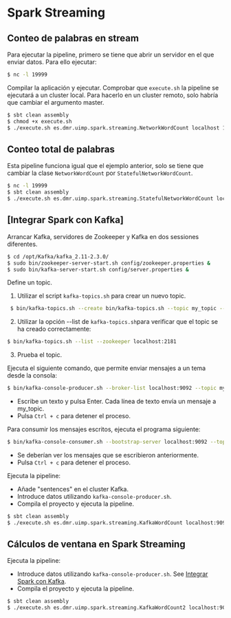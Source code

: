 # Spark Streaming

## Conteo de palabras en stream

Para ejecutar la pipeline, primero se tiene que abrir un servidor en el que enviar datos. Para ello ejecutar:
```bash
$ nc -l 19999
```

Compilar la aplicación y ejecutar. Comprobar que `execute.sh` la pipeline se ejecutará a un cluster local. Para hacerlo en un cluster remoto, solo habría que cambiar el argumento master.
```bash
$ sbt clean assembly
$ chmod +x execute.sh 
$ ./execute.sh es.dmr.uimp.spark.streaming.NetworkWordCount localhost 19999 
```

## Conteo total de palabras

Esta pipeline funciona igual que el ejemplo anterior, solo se tiene que cambiar la clase `NetworkWordCount` por `StatefulNetworkWordCount`.
```bash
$ nc -l 19999
$ sbt clean assembly
$ ./execute.sh es.dmr.uimp.spark.streaming.StatefulNetworkWordCount localhost 19999 
```

## [Integrar Spark con Kafka]

Arrancar Kafka, servidores de Zookeeper y Kafka en dos sessiones diferentes.
```bash
$ cd /opt/Kafka/kafka_2.11-2.3.0/
$ sudo bin/zookeeper-server-start.sh config/zookeeper.properties & 
$ sudo bin/kafka-server-start.sh config/server.properties & 
```
Define un topic.

1. Utilizar el script `kafka-topics.sh` para crear un nuevo topic.
```bash
 $ bin/kafka-topics.sh --create bin/kafka-topics.sh --topic my_topic --partitions 1 --replication-factor 1 --zookeeper localhost:2181
```
2. Utilizar la opción --list de `kafka-topics.sh`para verificar que el topic se ha creado correctamente:
```bash
$ bin/kafka-topics.sh --list --zookeeper localhost:2181
```
3. Prueba el topic.

Ejecuta el siguiente comando, que permite enviar mensajes a un tema desde la consola:
```bash
$ bin/kafka-console-producer.sh --broker-list localhost:9092 --topic my_topic
```
- Escribe un texto y pulsa Enter. Cada línea de texto envía un mensaje a my_topic.
- Pulsa `Ctrl + c` para detener el proceso.

Para consumir los mensajes escritos, ejecuta el programa siguiente:
```bash
$ bin/kafka-console-consumer.sh --bootstrap-server localhost:9092 --topic my_topic --from-beginning
```
- Se deberían ver los mensajes que se escribieron anteriormente.
- Pulsa `Ctrl + c` para detener el proceso.

Ejecuta la pipeline:

- Añade "sentences" en el cluster Kafka.
- Introduce datos utilizando `kafka-console-producer.sh`.
- Compila el proyecto y ejecuta la pipeline.
```bash
$ sbt clean assembly
$ ./execute.sh es.dmr.uimp.spark.streaming.KafkaWordCount localhost:9092 kafkaConsumer sentences 1
```

## Cálculos de ventana en Spark Streaming

Ejecuta la pipeline:

- Introduce datos utilizando `kafka-console-producer.sh`. See [Integrar Spark con Kafka](#integrar-spark-con-kafka).
- Compila el proyecto y ejecuta la pipeline.
```bash
$ sbt clean assembly
$ ./execute.sh es.dmr.uimp.spark.streaming.KafkaWordCount2 localhost:9092 kafkaConsumer sentences 1
```
